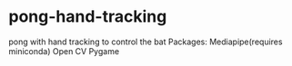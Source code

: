 # pong-hand-tracking
pong with hand tracking to control the bat
Packages:
  Mediapipe(requires miniconda)
  Open CV
  Pygame
